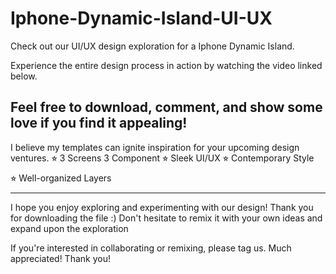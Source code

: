 # Iphone-Dynamic-Island-UI-UX
Check out our UI/UX design exploration for a Iphone Dynamic Island.

Experience the entire design process in action by watching the video linked below.

Feel free to download, comment, and show some love if you find it appealing!
------
I believe my templates can ignite inspiration for your upcoming design ventures.
⭐︎ 3 Screens
3 Component
⭐︎ Sleek UI/UX
⭐︎ Contemporary Style

⭐︎ Well-organized Layers

------

I hope you enjoy exploring and experimenting with our design! Thank you for downloading the file :) Don't hesitate to remix it with your own ideas and expand upon the exploration


If you're interested in collaborating or remixing, please tag us. Much appreciated! Thank you!
